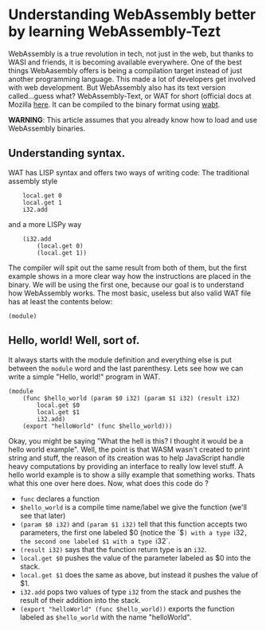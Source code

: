 # Understanding WebAssembly better by learning WebAssembly-Tezt

WebAssembly is a true revolution in tech, not just in the web, but thanks to WASI and friends, it is becoming available everywhere.
One of the best things WebAasembly offers is being a compilation target 
instead of just another programming language. This made a lot of developers 
get involved with web development. But WebAssembly also has its text version 
called...guess what? WebAssembly-Text, or WAT for short (official docs at Mozilla [here](https://developer.mozilla.org/en-US/docs/WebAssembly/Understanding_the_text_format). It can be compiled to the binary format using [wabt](https://github.com/WebAssembly/wabt).

**WARNING**: This article assumes that you already know how to load and use WebAssembly binaries.

## Understanding syntax.
WAT has  LISP syntax and offers two ways of writing code:
The traditional assembly style
```wat
	local.get 0
	local.get 1
	i32.add
```
and a more LISPy way
```wat
	(i32.add
		(local.get 0)
		(local.get 1))
```
The compiler will spit out the same result from both of them, but the first
example shows in a more clear way how the instructions are placed in the
binary. We will be using the first one, because our goal is to understand how WebAssembly works.
The most basic, useless but also valid WAT file has at least the contents
below:
```wat
(module)
```
## Hello, world! Well, sort of.
It always starts with the module definition and everything else is put between the `module` word and the last parenthesy. Lets see how we can write a simple "Hello, world!" program in WAT.
```wat
(module
	(func $hello_world (param $0 i32) (param $1 i32) (result i32)
		local.get $0
		local.get $1
		i32.add)
	(export "helloWorld" (func $hello_world)))
```
Okay, you might be saying "What the hell is this? I thought it would be a hello world example".
Well, the point is that WASM wasn't created to print string and stuff,
the reason of its creation was to help JavaScript handle heavy computations
by providing an interface to really low level stuff. A hello world example is
to show a silly example that something works. Thats what this one over here does.
Now, what does this code do ?
 - `func` declares a function
 - `$hello_world` is a compile time name/label we give the function (we'll see that later)
 - `(param $0 i32)` and `(param $1 i32)` tell that this function accepts two parameters, the first one labeled $0 (notice the `$`) with a type `i32`,
 	the second one labeled $1 with a type `i32`.
 - `(result i32)` says that the function return type is an `i32`.
 - `local.get $0` pushes the value of the parameter labeled as $0 into the stack.
 - `local.get $1` does the same as above, but instead it pushes the value of $1.
 - `i32.add` pops two values of type `i32` from the stack and pushes the result of their addition into the stack.
 - `(export "helloWorld" (func $hello_world))` exports the function labeled as `$hello_world` with the name "helloWorld".
